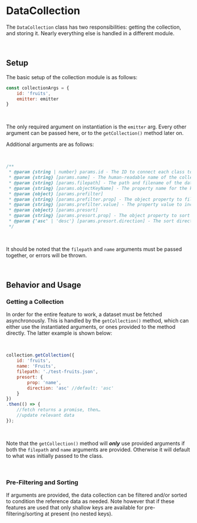 # DataCollection
The `DataCollection` class has two responsibilities: getting the collection, and storing it. Nearly everything else is handled in a different module.


<br>


## Setup
The basic setup of the collection module is as follows:

```javascript
const collectionArgs = {
	id: 'fruits',
	emitter: emitter
}
```

<br> 


The only required argument on instantiation is the `emitter` arg. Every other argument can be passed here, or to the `getCollection()` method later on. 

Additional arguments are as follows:

<br>

```javascript
/**
 * @param {string | number} params.id - The ID to connect each class together.
 * @param {string} [params.name] - The human-readable name of the collection (akin to aria-label or name attribute).
 * @param {string} [params.filepath] - The path and filename of the data needed.
 * @param {string} [params.objectKeyName] - The property name for the key that will store the object property key. When the JSON is an object of objects (not an array of objects).
 * @param {object} [params.prefilter]
 * @param {string} [params.prefilter.prop] - The object property to filter by.
 * @param {string} [params.prefilter.value] - The property value to include.
 * @param {object} [params.presort] 
 * @param {string} [params.presort.prop] - The object property to sort by.
 * @param {'asc' | 'desc'} [params.presort.direction] - The sort direction needed.
 */
```

<br>

It should be noted that the `filepath` and `name` arguments must be passed together, or errors will be thrown.

<br>

## Behavior and Usage
### Getting a Collection
In order for the entire feature to work, a dataset must be fetched asynchronously. This is handled by the `getCollection()` method, which can either use the instantiated arguments, or ones provided to the method directly. The latter example is shown below:

<br>

```javascript
collection.getCollection({
	id: 'fruits',
	name: 'Fruits',
	filepath: './test-fruits.json',
	presort: {
		prop: 'name',
		direction: 'asc' //default: 'asc'
	}
})
.then(() => {
	//fetch returns a promise, then…
	//update relevant data
});
```

<br>

Note that the `getCollection()` method will ***only*** use provided arguments if both the `filepath` and `name` arguments are provided. Otherwise it will default to what was initially passed to the class. 

<br> 

### Pre-Filtering and Sorting
If arguments are provided, the data collection can be filtered and/or sorted to condition the reference data as needed. Note however that if these features are used that only shallow keys are available for pre-filtering/sorting at present (no nested keys).